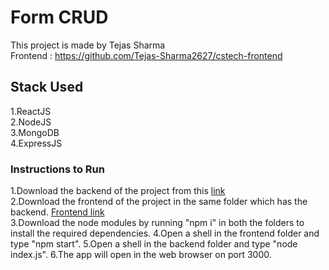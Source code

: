 # Form CRUD 

This project is made by Tejas Sharma<br>
Frontend : https://github.com/Tejas-Sharma2627/cstech-frontend

## Stack Used

1.ReactJS<br>
2.NodeJS <br>
3.MongoDB <br>
4.ExpressJS <br>

### Instructions to Run

1.Download the backend of the project from this <a href="https://github.com/Tejas-Sharma2627/cstech-backend">link<a> <br>
2.Download the frontend of the project in the same folder which has the backend. <a href="https://github.com/Tejas-Sharma2627/cstech-frontend">Frontend link<a><br>
3.Download the node modules by running "npm i" in both the folders to install the required dependencies.
4.Open a shell in the frontend folder and type "npm start".
5.Open a shell in the backend folder and type "node index.js".
6.The app will open in the web browser on port 3000.
